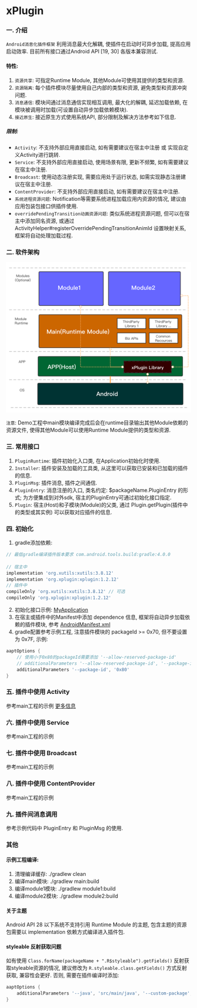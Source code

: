 # xPlugin

### 一. 介绍
`Android消息化插件框架` 利用消息最大化解耦, 使插件在启动时可异步加载, 提高应用启动效率. 
目前所有接口通过Android API [19, 30] 各版本兼容测试.

#### 特性:
1. `资源共享`: 可指定Runtime Module, 其他Module可使用其提供的类型和资源.
2. `资源隔离`: 每个插件模块尽量使用自己内部的类型和资源, 避免类型和资源冲突问题.
3. `消息通信`: 模块间通过消息通信实现相互调用, 最大化的解耦, 延迟加载依赖, 在模块被调用时加载(可设置自动异步加载依赖模块).
4. `接近原生`: 接近原生方式使用系统API, 部分限制及解决方法参考如下信息. 

##### 限制:
* `Activity`: 不支持外部应用直接启动, 如有需要建议在宿主中注册 或 实现自定义Activity进行跳转.
* `Service`: 不支持外部应用直接启动, 使用场景有限, 更新不频繁, 如有需要建议在宿主中注册.
* `Broadcast`: 使用动态注册实现, 需要应用处于运行状态, 如需实现静态注册建议在宿主中注册.
* `ContentProvider`: 不支持外部应用直接启动, 如有需要建议在宿主中注册.
* `系统进程资源问题`: Notification等需要系统进程加载应用内资源的情况, 建议由应用包装包接口供插件使用.
* `overridePendingTransition动画资源问题`: 类似系统进程资源问题, 但可以在宿主中添加同名资源, 或通过 ActivityHelper#registerOverridePendingTransitionAnimId 设置映射关系, 框架将自动处理加载过程.

### 二. 软件架构
![image](docs/architecture.png)

`注意`: Demo工程中main模块编译完成后会在runtime目录输出其他Module依赖的资源文件, 使得其他Module可以使用Runtime Module提供的类型和资源.

### 三. 常用接口
1. `PluginRuntime`: 插件初始化入口类, 在Application初始化时使用.
2. `Installer`: 插件安装及加载的工具类, 从这里可以获取已安装和已加载的插件的信息.
3. `PluginMsg`: 插件消息, 插件之间通信.
4. `PluginEntry`: 消息注册的入口, 类名约定: $packageName.PluginEntry 的形式; 为方便集成到对外sdk, 宿主的PluginEntry可通过初始化接口指定.
5. `Plugin`: 宿主(Host)和子模块(Module)的父类, 通过 Plugin.getPlugin(插件中的类型或其实例) 可以获取对应插件的信息.

### 四. 初始化

1. gradle添加依赖:
```groovy
// 最低gradle编译插件版本要求 com.android.tools.build:gradle:4.0.0

// 宿主中
implementation 'org.xutils:xutils:3.8.12'
implementation 'org.xplugin:xplugin:1.2.12'
// 插件中
compileOnly 'org.xutils:xutils:3.8.12' // 可选
compileOnly 'org.xplugin:xplugin:1.2.12'
```
2. 初始化接口示例: [MyApplication](app/src/main/java/org/xplugin/demo/app/MyApplication.java)
3. 在宿主或插件中的Manifest中添加 dependence 信息, 框架将自动异步加载依赖的插件模块, 参考 [AndroidManifest.xml](app/src/main/AndroidManifest.xml)
4. gradle配置参考示例工程, 注意插件模块的 packageId >= 0x70, 但不要设置为 0x7F, 示例:
```groovy
aaptOptions {
    // 使用小于0x80的packageId需要添加 '--allow-reserved-package-id'
    // additionalParameters '--allow-reserved-package-id', '--package-id', '0x72',
    additionalParameters '--package-id', '0x80'
}
```

### 五. 插件中使用 Activity

参考main工程的示例 [更多信息](docs/DefaultTplActivity.md)

### 六. 插件中使用 Service

参考main工程的示例

### 七. 插件中使用 Broadcast

参考main工程的示例

### 八. 插件中使用 ContentProvider

参考main工程的示例

### 九. 插件间消息调用

参考示例代码中 PluginEntry 和 PluginMsg 的使用.

### 其他

#### 示例工程编译:
1. 清理编译缓存: ./gradlew clean
2. 编译main模块: ./gradlew main:build
3. 编译module1模块: ./gradlew module1:build
4. 编译module2模块: ./gradlew module2:build

#### 关于主题
Android API 28 以下系统不支持引用 Runtime Module 的主题, 
包含主题的资源包需要以 implementation 依赖方式编译进入插件包.

#### styleable 反射获取问题
如有使用 `Class.forName(packageName + ".R$styleable").getFields()` 反射获取styleable资源的情况, 
建议修改为 `R.styleable.class.getFields()` 方式反射获取, 兼容性会更好. 
否则, 需要在插件编译时添加:
```groovy
aaptOptions {
    additionalParameters '--java', 'src/main/java', '--custom-package', 'app_packageName'
}
```